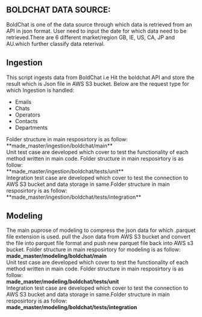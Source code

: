 ## BOLDCHAT DATA SOURCE:
BoldChat is one of the data source through which data is retrieved from an API in json format. User need to input the date for which data need to be retrieved.There are 6 different market/region GB, IE, US, CA, JP and AU.which further classify data reterival. 

## Ingestion
This script ingests data from BoldChat i.e Hit the boldchat API and store the result which is Json file in AWS S3 bucket.
Below are the request type for which Ingestion is handled:
 <ul> <li> Emails </li> <li> Chats </li> <li> Operators </li> <li> Contacts </li> <li> Departments </li> </ul>  
Folder structure in main resposirtory is as follow:<br />
**made_master/ingestion/boldchat/main** <br />
Unit test case are developed which cover to test the functionality of each method written in main code. Folder structure in main resposirtory is as follow:<br />
**made_master/ingestion/boldchat/tests/unit** <br />
Integration test case are developed which cover to test the connection to AWS S3 bucket and data storage in same.Folder structure in main resposirtory is as follow:<br />
**made_master/ingestion/boldchat/tests/integration**

## Modeling
The main puprose of modeling to compress the json data for which .parquet file extension is used. 
pull the Json data from AWS S3 bucket and convert the file into parquet file format and push new parquet file back into AWS s3 bucket.
Folder structure in main resposirtory for modeling is as follow:<br />
**made_master/modeling/boldchat/main** <br />
Unit test case are developed which cover to test the functionality of each method written in main code. Folder structure in main resposirtory is as follow:<br />
**made_master/modeling/boldchat/tests/unit** <br />
Integration test case are developed which cover to test the connection to AWS S3 bucket and data storage in same.Folder structure in main resposirtory is as follow:<br />
**made_master/modeling/boldchat/tests/integration**


